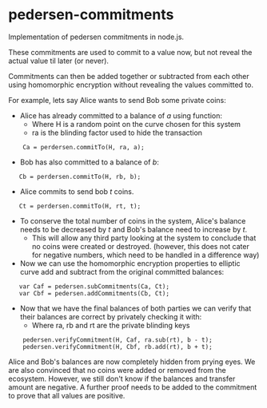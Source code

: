# pedersen-commitments
Implementation of pedersen commitments in node.js.

These commitments are used to commit to a value now, but not reveal the actual value til later (or never).

Commitments can then be added together or subtracted from each other using homomorphic encryption without revealing the values committed to.

For example, lets say Alice wants to send Bob some private coins:
 - Alice has already committed to a balance of *a* using function:
     - Where H is a random point on the curve chosen for this system
     - ra is the blinding factor used to hide the transaction
     
```
    Ca = perdersen.commitTo(H, ra, a);
```
 - Bob has also committed to a balance of *b*:

 ```
    Cb = perdersen.commitTo(H, rb, b);
 ```
 - Alice commits to send bob *t* coins.  

 ```
    Ct = perdersen.commitTo(H, rt, t);
 ```
 - To conserve the total number of coins in the system, Alice's balance needs to be decreased by *t* and Bob's balance need to increase by *t*.  
    - This will allow any third party looking at the system to conclude that no coins were created or destroyed. (however, this does not cater for negative numbers, which need to be handled in a difference way)
 - Now we can use the homomorphic encryption properties to elliptic curve add and subtract from the original committed balances:
 
 ```
    var Caf = pedersen.subCommitments(Ca, Ct);
    var Cbf = pedersen.addCommitments(Cb, Ct);
 ```
- Now that we have the final balances of both parties we can verify
that their balances are correct by privately checking it with:
    - Where ra, rb and rt are the private blinding keys
```
    pedersen.verifyCommitment(H, Caf, ra.sub(rt), b - t);
    pedersen.verifyCommitment(H, Cbf, rb.add(rt), b + t);
```

Alice and Bob's balances are now completely hidden from prying eyes.  We are also convinced that no coins were added or removed from the ecosystem.  However, we still don't know if the balances and transfer amount are negative.  A further proof needs to be added to the commitment to prove that all values are positive.






